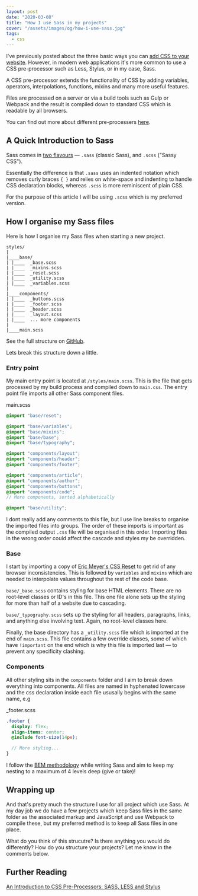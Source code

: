 ```yaml
---
layout: post
date: "2020-03-08"
title: "How I use Sass in my projects"
cover: "/assets/images/og/how-i-use-sass.jpg"
tags:
  - css
---
```


I've previously posted about the three basic ways you can [add CSS to your website](/how-to-add-css). However, in modern web applications it's more common to use a CSS pre-processor such as Less, Stylus, or in my case, Sass.

A CSS pre-processor extends the functionality of CSS by adding variables, operators, interpolations, functions, mixins and many more useful features.

Files are processed on a server or via a build tools such as Gulp or Webpack and the result is compiled down to standard CSS which is readable by all browsers.

You can find out more about different pre-processers [here](https://htmlmag.com/article/an-introduction-to-css-preprocessors-sass-less-stylus).

## A Quick Introduction to Sass

Sass comes in [two flavours](https://sass-lang.com/documentation/syntax) — `.sass` (classic Sass), and `.scss` ("Sassy CSS").

Essentially the difference is that `.sass` uses an indented notation which removes curly braces `{ }` and relies on white-space and indenting to handle CSS declaration blocks, whereas `.scss` is more reminiscent of plain CSS.

For the purpose of this article I will be using `.scss` which is my preferred version.

## How I organise my Sass files

Here is how I organise my Sass files when starting a new project.

```shell
styles/
|
|____base/
| |____  _base.scss
| |____  _mixins.scss
| |____  _reset.scss
| |____  _utility.scss
| |____  _variables.scss
|
|____components/
| |____  _buttons.scss
| |____  _footer.scss
| |____  _header.scss
| |____  _layout.scss
| |____  ... more components
|
|____main.scss
```

See the full structure on [GitHub](https://github.com/ajaykarwal/ajaykarwal.com/tree/master/src/styles).

Lets break this structure down a little.

### Entry point

My main entry point is located at `/styles/main.scss`. This is the file that gets processed by my build process and compiled down to `main.css`. The entry point file imports all other Sass component files.

<div class="file">main.scss</div>

```scss
@import "base/reset";

@import "base/variables";
@import "base/mixins";
@import "base/base";
@import "base/typography";

@import "components/layout";
@import "components/header";
@import "components/footer";

@import "components/article";
@import "components/author";
@import "components/buttons";
@import "components/code";
// More components, sorted alphabetically

@import "base/utility";
```

I dont really add any comments to this file, but I use line breaks to organise the imported files into groups. The order of these imports is important as the compiled output `.css` file will be organised in this order. Importing files in the wrong order could affect the cascade and styles my be overridden.

### Base

I start by importing a copy of [Eric Meyer's CSS Reset](https://meyerweb.com/eric/tools/css/reset/) to get rid of any browser inconsistencies. This is followed by `variables` and `mixins` which are needed to interpolate values throughout the rest of the code base.

`base/_base.scss` contains styling for base HTML elements. There are no root-level classes or ID's in this file. This one file alone sets up the styling for more than half of a website due to cascading.

`base/_typography.scss` sets up the styling for all headers, paragraphs, links, and anything else involving text. Again, no root-level classes here.

Finally, the base directory has a `_utility.scss` file which is imported at the end of `main.scss`. This file contains a few override classes, some of which have `!important` on the end which is why this file is imported last &mdash; to prevent any specificity clashing.

### Components

All other styling sits in the `components` folder and I aim to break down everything into components. All files are named in hyphenated lowercase and the css declaration inside each file ususally begins with the same name, e.g

<div class="file">_footer.scss</div>

```scss
.footer {
  display: flex;
  align-items: center;
  @include font-size(14px);

  // More styling...
}
```

I follow the [BEM methodology](http://getbem.com/) while writing Sass and aim to keep my nesting to a maximum of 4 levels deep (give or take)!

## Wrapping up

And that's pretty much the structure I use for all project which use Sass. At my day job we do have a few projects which keep Sass files in the same folder as the associated markup and JavaScript and use Webpack to compile these, but my preferred method is to keep all Sass files in one place.

What do you think of this strucutre? Is there anything you would do differently? How do you structure your projects? Let me know in the comments below.

## Further Reading

[An Introduction to CSS Pre-Processors: SASS, LESS and Stylus](https://htmlmag.com/article/an-introduction-to-css-preprocessors-sass-less-stylus)
